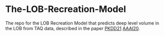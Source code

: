 # The-LOB-Recreation-Model
The repo for the LOB Recreation Model that predicts deep level volume in the LOB from TAQ data, described in the paper [PKDD21](https://arxiv.org/pdf/2107.00534.pdf) [AAAI20](https://ojs.aaai.org/index.php/AAAI/article/view/16133).

